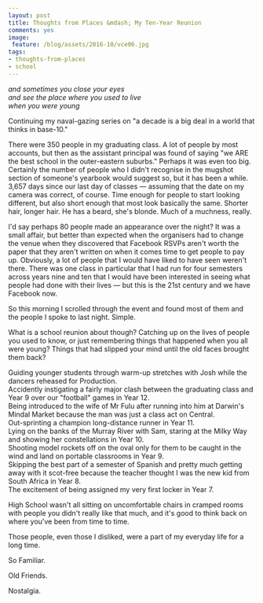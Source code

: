 ```yaml
---
layout: post
title: Thoughts from Places &mdash; My Ten-Year Reunion
comments: yes
image:
 feature: /blog/assets/2016-10/vce06.jpg
tags:
- thoughts-from-places
- school
---
```


*and sometimes you close your eyes*  
*and see the place where you used to live*  
*when you were young*

Continuing my naval-gazing series on "a decade is a big deal in a world that thinks in base-10."

<!--more-->

There were 350 people in my graduating class. A lot of people by most accounts, but then as the assistant principal was found of saying "we ARE the best school in the outer-eastern suburbs." Perhaps it was even too big. Certainly the number of people who I didn't recognise in the mugshot section of someone's yearbook would suggest so, but it has been a while. 3,657 days since our last day of classes &mdash; assuming that the date on my camera was correct, of course. Time enough for people to start looking different, but also short enough that most look basically the same. Shorter hair, longer hair. He has a beard, she's blonde. Much of a muchness, really.

I'd say perhaps 80 people made an appearance over the night? It was a small affair, but better than expected when the organisers had to change the venue when they discovered that Facebook RSVPs aren't worth the paper that they aren't written on when it comes time to get people to pay up. Obviously, a lot of people that I would have liked to have seen weren't there. There was one class in particular that I had run for four semesters across years nine and ten that I would have been interested in seeing what people had done with their lives &mdash; but this is the 21st century and we have Facebook now. 

So this morning I scrolled through the event and found most of them and the people I spoke to last night. Simple.

What is a school reunion about though? Catching up on the lives of people you used to know, or just remembering things that happened when you all were young? Things that had slipped your mind until the old faces brought them back?

Guiding younger students through warm-up stretches with Josh while the dancers reheased for Production.  
Accidently instigating a fairly major clash between the graduating class and Year 9 over our "football" games in Year 12.  
Being introduced to the wife of Mr Fulu after running into him at Darwin's Mindal Market because the man was just a class act on Central.  
Out-sprinting a champion long-distance runner in Year 11.  
Lying on the banks of the Murray River with Sam, staring at the Milky Way and showing her constellations in Year 10.  
Shooting model rockets off on the oval only for them to be caught in the wind and land on portable classrooms in Year 9.  
Skipping the best part of a semester of Spanish and pretty much getting away with it scot-free because the teacher thought I was the new kid from South Africa in Year 8.  
The excitement of being assigned my very first locker in Year 7.

High School wasn't all sitting on uncomfortable chairs in cramped rooms with people you didn't really like that much, and it's good to think back on where you've been from time to time.

Those people, even those I disliked, were a part of my everyday life for a long time.

So Familiar.

Old Friends.

Nostalgia.
